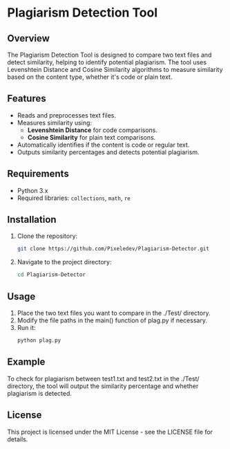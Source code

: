 # Plagiarism Detection Tool

## Overview
The Plagiarism Detection Tool is designed to compare two text files and detect similarity, helping to identify potential plagiarism. The tool uses Levenshtein Distance and Cosine Similarity algorithms to measure similarity based on the content type, whether it's code or plain text.

## Features
- Reads and preprocesses text files.
- Measures similarity using:
  - **Levenshtein Distance** for code comparisons.
  - **Cosine Similarity** for plain text comparisons.
- Automatically identifies if the content is code or regular text.
- Outputs similarity percentages and detects potential plagiarism.

## Requirements
- Python 3.x
- Required libraries: `collections`, `math`, `re`

## Installation
1. Clone the repository:
   ```bash
   git clone https://github.com/Pixeledev/Plagiarism-Detector.git
2. Navigate to the project directory:
    ```bash
   cd Plagiarism-Detector
   
## Usage
1. Place the two text files you want to compare in the ./Test/ directory. 
2. Modify the file paths in the main() function of plag.py if necessary.
3. Run it:
    ```bash
   python plag.py

## Example
To check for plagiarism between test1.txt and test2.txt in the ./Test/ directory, the tool will output the similarity percentage and whether plagiarism is detected.

## License
This project is licensed under the MIT License - see the LICENSE file for details.

